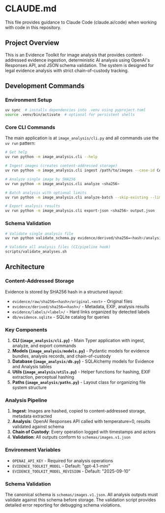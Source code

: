 # CLAUDE.md

This file provides guidance to Claude Code (claude.ai/code) when working with code in this repository.

## Project Overview

This is an Evidence Toolkit for image analysis that provides content-addressed evidence ingestion, deterministic AI analysis using OpenAI's Responses API, and JSON schema validation. The system is designed for legal evidence analysis with strict chain-of-custody tracking.

## Development Commands

### Environment Setup
```bash
uv sync  # installs dependencies into .venv using pyproject.toml
source .venv/bin/activate  # optional for persistent shells
```

### Core CLI Commands
The main application is at `image_analysis/cli.py` and all commands use the `uv run` pattern:

```bash
# Get help
uv run python -m image_analysis.cli --help

# Ingest images (creates content-addressed storage)
uv run python -m image_analysis.cli ingest /path/to/images --case-id CASE123

# Analyze single image by SHA256
uv run python -m image_analysis.cli analyze <sha256>

# Batch analysis with optional limits
uv run python -m image_analysis.cli analyze-batch --skip-existing --limit 10

# Export analysis results
uv run python -m image_analysis.cli export-json <sha256> output.json
```

### Schema Validation
```bash
# Validate single analysis file
uv run python validate_schema.py evidence/derived/sha256=<hash>/analysis.v1.json

# Validate all analysis files (CI/pipeline hook)
scripts/validate_analyses.sh
```

## Architecture

### Content-Addressed Storage
Evidence is stored by SHA256 hash in a structured layout:
- `evidence/raw/sha256=<hash>/original.<ext>` - Original files
- `evidence/derived/sha256=<hash>/` - Metadata, EXIF, analysis results
- `evidence/labels/<label>/` - Hard links organized by detected labels
- `db/evidence.sqlite` - SQLite catalog for queries

### Key Components

1. **CLI (`image_analysis/cli.py`)** - Main Typer application with ingest, analyze, and export commands
2. **Models (`image_analysis/models.py`)** - Pydantic models for evidence bundles, analysis records, and chain-of-custody
3. **Database (`image_analysis/db.py`)** - SQLAlchemy models for Evidence and Analysis tables
4. **Utils (`image_analysis/utils.py`)** - Helper functions for hashing, EXIF extraction, perceptual hashing
5. **Paths (`image_analysis/paths.py`)** - Layout class for organizing file system structure

### Analysis Pipeline
1. **Ingest**: Images are hashed, copied to content-addressed storage, metadata extracted
2. **Analysis**: OpenAI Responses API called with temperature=0, results validated against schema
3. **Chain of Custody**: Every operation logged with timestamps and actors
4. **Validation**: All outputs conform to `schemas/images.v1.json`

### Environment Variables
- `OPENAI_API_KEY` - Required for analysis operations
- `EVIDENCE_TOOLKIT_MODEL` - Default: "gpt-4.1-mini"
- `EVIDENCE_TOOLKIT_MODEL_REVISION` - Default: "2025-09-10"

### Schema Validation
The canonical schema is `schemas/images.v1.json`. All analysis outputs must validate against this schema before storage. The validation script provides detailed error reporting for debugging schema violations.
